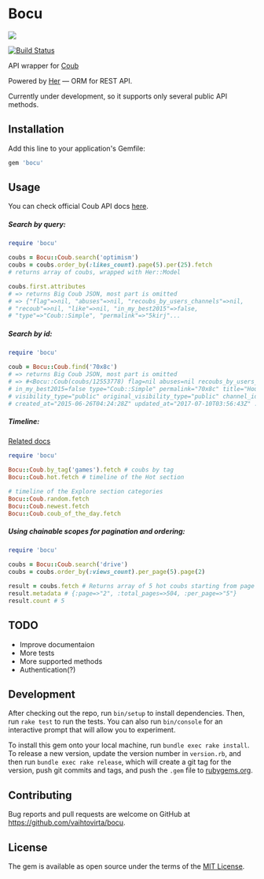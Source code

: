 # Bocu
![](https://lh6.ggpht.com/FEPLCErGsrB4ErBdbtKaZfDq6df3Od2-g0kA8soEi3TdiuSYAhqSn4I87IYs1blzpd0=w300)

[![Build Status](https://travis-ci.org/vaihtovirta/bocu.svg?branch=master)](https://travis-ci.org/vaihtovirta/bocu)

API wrapper for [Coub](http://coub.com)

Powered by [Her](https://github.com/remiprev/her) — ORM for REST API.

Currently under development, so it supports only several public API methods.

## Installation

Add this line to your application's Gemfile:

```ruby
gem 'bocu'
```

## Usage

You can check official Coub API docs [here](http://coub.com/dev/docs/Coub+API/Overview).

##### Search by query:

```ruby
require 'bocu'

coubs = Bocu::Coub.search('optimism')
coubs = coubs.order_by(:likes_count).page(5).per(25).fetch
# returns array of coubs, wrapped with Her::Model

coubs.first.attributes
# => returns Big Coub JSON, most part is omitted
# => {"flag"=>nil, "abuses"=>nil, "recoubs_by_users_channels"=>nil,
# "recoub"=>nil, "like"=>nil, "in_my_best2015"=>false,
# "type"=>"Coub::Simple", "permalink"=>"5kirj"...
```

##### Search by id:

```ruby
require 'bocu'

coub = Bocu::Coub.find('70x8c')
# => returns Big Coub JSON, most part is omitted
# => #<Bocu::Coub(coubs/12553778) flag=nil abuses=nil recoubs_by_users_channels=nil recoub=nil like=nil
# in_my_best2015=false type="Coub::Simple" permalink="70x8c" title="House Every Weekend"
# visibility_type="public" original_visibility_type="public" channel_id=1162114
# created_at="2015-06-26T04:24:28Z" updated_at="2017-07-10T03:56:43Z" ...
```

##### Timeline:

[Related docs](https://coub.com/dev/docs/Coub+API/Timelines)

```ruby
require 'bocu'

Bocu::Coub.by_tag('games').fetch # coubs by tag
Bocu::Coub.hot.fetch # timeline of the Hot section

# timeline of the Explore section categories
Bocu::Coub.random.fetch
Bocu::Coub.newest.fetch
Bocu::Coub.coub_of_the_day.fetch
```

##### Using chainable scopes for pagination and ordering:

```ruby
require 'bocu'

coubs = Bocu::Coub.search('drive')
coubs = coubs.order_by(:views_count).per_page(5).page(2)

result = coubs.fetch # Returns array of 5 hot coubs starting from page 2
result.metadata # {:page=>"2", :total_pages=>504, :per_page=>"5"}
result.count # 5
```

## TODO

- Improve documentaion
- More tests
- More supported methods
- Authentication(?)

## Development

After checking out the repo, run `bin/setup` to install dependencies. Then, run `rake test` to run the tests. You can also run `bin/console` for an interactive prompt that will allow you to experiment.

To install this gem onto your local machine, run `bundle exec rake install`. To release a new version, update the version number in `version.rb`, and then run `bundle exec rake release`, which will create a git tag for the version, push git commits and tags, and push the `.gem` file to [rubygems.org](https://rubygems.org).

## Contributing

Bug reports and pull requests are welcome on GitHub at https://github.com/vaihtovirta/bocu.


## License

The gem is available as open source under the terms of the [MIT License](http://opensource.org/licenses/MIT).
